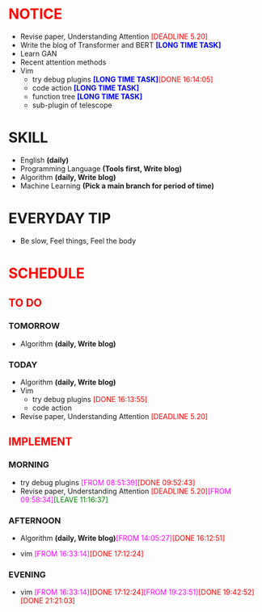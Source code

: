 # <font color=red>NOTICE</font>

- Revise paper, Understanding Attention <font color=red>[DEADLINE 5.20]</font>
- Write the blog of Transformer and BERT <font color=blue>**[LONG TIME
  TASK]**</font>
- Learn GAN
- Recent attention methods
- Vim
  - try debug plugins <font color=blue>**[LONG TIME
    TASK]**</font><font color=red>[DONE 16:14:05]</font>
  - code action <font color=blue>**[LONG TIME TASK]**</font>
  - function tree <font color=blue>**[LONG TIME TASK]**</font>
  - sub-plugin of telescope

# SKILL

- English **(daily)**
- Programming Language **(Tools first, Write blog)**
- Algorithm **(daily, Write blog)**
- Machine Learning **(Pick a main branch for period of time)**

# EVERYDAY TIP

- Be slow, Feel things, Feel the body

# <font color=red>SCHEDULE</font>

## <font color=red>TO DO</font>

### TOMORROW

- Algorithm **(daily, Write blog)**

### TODAY

- Algorithm **(daily, Write blog)**
- Vim
  - try debug plugins <font color=red>[DONE 16:13:55]</font>
  - code action
- Revise paper, Understanding Attention <font color=red>[DEADLINE 5.20]</font>

## <font color=red>IMPLEMENT</font>

### MORNING

- try debug plugins <font color=magenta>[FROM
  08:51:39]</font><font color=red>[DONE 09:52:43]</font>
- Revise paper, Understanding Attention <font color=red>[DEADLINE
  5.20]</font><font color=magenta>[FROM 09:58:34]</font><font color=green>[LEAVE
  11:16:37]</font>

### AFTERNOON

- Algorithm **(daily, Write blog)**<font color=magenta>[FROM
  14:05:27]</font><font color=red>[DONE 16:12:51]</font>

- vim <font color=magenta>[FROM 16:33:14]</font><font color=red>[DONE
  17:12:24]</font>

### EVENING

- vim <font color=magenta>[FROM 16:33:14]</font><font color=red>[DONE
  17:12:24]</font><font color=magenta>[FROM
  19:23:51]</font><font color=red>[DONE 19:42:52]</font><font color=red>[DONE
  21:21:03]</font>
